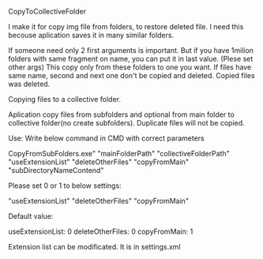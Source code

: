 CopyToCollectiveFolder

I make it for copy img file from folders, to restore deleted file.
I need this becouse aplication saves it in many similar folders. 

If someone need only 2 first arguments is important. But if you have 1milion folders with same fragment on name, you can put it in last value. 
(Plese set other args) 
This copy only from these folders to one you want. If files have same name, second and next one don't be copied and deleted. Copied files was deleted.

Copying files to a collective folder.

Aplication copy files from subfolders and optional from main folder to collective folder(no create subfolders). Duplicate files will not be copied.

Use:
Write below command in CMD with correct parameters


CopyFromSubFolders.exe" "mainFolderPath" "collectiveFolderPath" "useExtensionList" "deleteOtherFiles"  "copyFromMain" "subDirectoryNameContend"


Please set 0 or 1 to below settings:

"useExtensionList" 
"deleteOtherFiles"
"copyFromMain"


Default value:

useExtensionList: 0 
deleteOtherFiles: 0
copyFromMain: 1


Extension list can be modificated. It is in settings.xml
